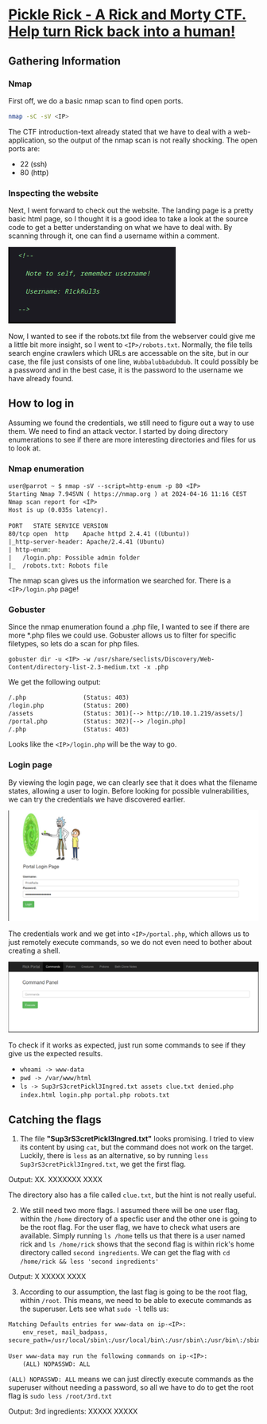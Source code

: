# [Pickle Rick - A Rick and Morty CTF. Help turn Rick back into a human!](https://tryhackme.com/r/room/picklerick)

## Gathering Information

### Nmap
First off, we do a basic nmap scan to find open ports.
```sh
nmap -sC -sV <IP>
```

The CTF introduction-text already stated that we have to deal with a web-application, so the output of the nmap scan is not really shocking. The open ports are:
- 22 (ssh)
- 80 (http)

### Inspecting the website
Next, I went forward to check out the website. The landing page is a pretty basic html page, so I thought it is a good idea to take a look at the source code to get a better understanding on what we have to deal with. By scanning through it, one can find a username within a comment.

![username](images/username.png)

Now, I wanted to see if the robots.txt file from the webserver could give me a little bit more insight, so I went to `<IP>/robots.txt`. Normally, the file tells search engine crawlers which URLs are accessable on the site, but in our case, the file just consists of one line, `Wubbalubbadubdub`. It could possibly be a password and in the best case, it is the password to the username we have already found.

## How to log in 
Assuming we found the credentials, we still need to figure out a way to use them. We need to find an attack vector. I started by doing directory enumerations to see if there are more interesting directories and files for us to look at.

### Nmap enumeration
```
user@parrot ~ $ nmap -sV --script=http-enum -p 80 <IP>
Starting Nmap 7.94SVN ( https://nmap.org ) at 2024-04-16 11:16 CEST
Nmap scan report for <IP>
Host is up (0.035s latency).

PORT   STATE SERVICE VERSION
80/tcp open  http    Apache httpd 2.4.41 ((Ubuntu))
|_http-server-header: Apache/2.4.41 (Ubuntu)
| http-enum: 
|   /login.php: Possible admin folder
|_  /robots.txt: Robots file
```
The nmap scan gives us the information we searched for. There is a `<IP>/login.php` page!

### Gobuster
Since the nmap enumeration found a .php file, I wanted to see if there are more *.php files we could use. Gobuster allows us to filter for specific filetypes, so lets do a scan for php files.
```
gobuster dir -u <IP> -w /usr/share/seclists/Discovery/Web-Content/directory-list-2.3-medium.txt -x .php
```
We get the following output:
```
/.php                (Status: 403)
/login.php           (Status: 200)
/assets              (Status: 301)[--> http://10.10.1.219/assets/]
/portal.php          (Status: 302)[--> /login.php]
/.php                (Status: 403)
```
Looks like the `<IP>/login.php` will be the way to go.

### Login page 
By viewing the login page, we can clearly see that it does what the filename states, allowing a user to login. Before looking for possible vulnerabilities, we can try the credentials we have discovered earlier.

![loginpage](images/loginpage.png)

The credentials work and we get into `<IP>/portal.php`, which allows us to just remotely execute commands, so we do not even need to bother about creating a shell.

![portal](images/loggedin.png)

To check if it works as expected, just run some commands to see if they give us the expected results.
- `whoami -> www-data`
- `pwd -> /var/www/html`
- `ls -> Sup3rS3cretPickl3Ingred.txt assets clue.txt denied.php index.html login.php portal.php robots.txt`

## Catching the flags
1. The file **"Sup3rS3cretPickl3Ingred.txt"** looks promising. I tried to view its content by using `cat`, but the command does not work on the target. Luckily, there is `less` as an alternative, so by running `less Sup3rS3cretPickl3Ingred.txt`, we get the first flag.

Output: XX. XXXXXXX XXXX

The directory also has a file called `clue.txt`, but the hint is not really useful.

2. We still need two more flags. I assumed there will be one user flag, within the `/home` directory of a specfic user and the other one is going to be the root flag. For the user flag, we have to check what users are available. Simply running `ls /home` tells us that there is a user named rick and `ls /home/rick` shows that the second flag is within rick's home directory called `second ingredients`. We can get the flag with `cd /home/rick && less 'second ingredients'`

Output: X XXXXX XXXX

3. According to our assumption, the last flag is going to be the root flag, within `/root`. This means, we need to be able to execute commands as the superuser. Lets see what `sudo -l` tells us:
```
Matching Defaults entries for www-data on ip-<IP>:
    env_reset, mail_badpass, secure_path=/usr/local/sbin\:/usr/local/bin\:/usr/sbin\:/usr/bin\:/sbin\:/bin\:/snap/bin

User www-data may run the following commands on ip-<IP>:
    (ALL) NOPASSWD: ALL
```

`(ALL) NOPASSWD: ALL` means we can just directly execute commands as the superuser without needing a password, so all we have to do to get the root flag is `sudo less /root/3rd.txt`

Output: 3rd ingredients: XXXXX XXXXX


